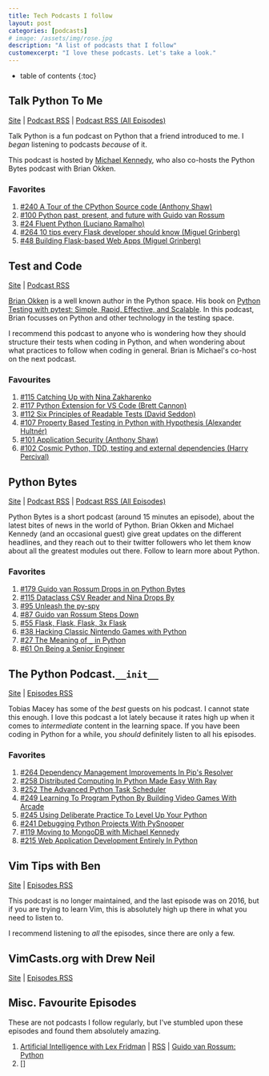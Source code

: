 ```yaml
---
title: Tech Podcasts I follow
layout: post
categories: [podcasts]
# image: /assets/img/rose.jpg
description: "A list of podcasts that I follow"
customexcerpt: "I love these podcasts. Let's take a look."
---
```


* table of contents
{:toc}


## Talk Python To Me

[Site](https://talkpython.fm/) \| [Podcast RSS](https://talkpython.fm/episodes/rss) \| [Podcast RSS (All Episodes)](https://talkpython.fm/episodes/rss_full_history)

Talk Python is a fun podcast on Python that a friend introduced to me. I *began*
listening to podcasts *because* of it.

This podcast is hosted by [Michael Kennedy](https://twitter.com/mkennedy), who
also co-hosts the Python Bytes podcast with Brian Okken.

### Favorites

1. [#240 A Tour of the CPython Source code (Anthony Shaw)](https://talkpython.fm/episodes/show/240/a-guided-tour-of-the-cpython-source-code)
2. [#100 Python past, present, and future with Guido van Rossum](https://talkpython.fm/episodes/show/100/python-past-present-and-future-with-guido-van-rossum)
3. [#24 Fluent Python (Luciano Ramalho)](https://talkpython.fm/episodes/show/24/fluent-python)
4. [#264 10 tips every Flask developer should know (Miguel Grinberg)](https://talkpython.fm/episodes/show/264/10-tips-every-flask-developer-should-know)
5. [#48 Building Flask-based Web Apps (Miguel Grinberg)](https://talkpython.fm/episodes/show/48/building-flask-based-web-apps)


## Test and Code

[Site](https://testandcode.com) \| [Podcast RSS](https://testandcode.com/rss)

[Brian Okken](https://twitter.com/brianokken) is a well known author in the Python space. His book on [Python Testing with pytest: Simple, Rapid, Effective, and Scalable](https://pragprog.com/book/bopytest/python-testing-with-pytest). In this podcast, Brian focusses on Python and other technology in the testing space.

I recommend this podcast to anyone who is wondering how they should structure their tests when coding in Python, and when wondering about what practices to follow when coding in general. Brian is Michael's co-host on the next podcast.

### Favourites

1. [#115 Catching Up with Nina Zakharenko](https://testandcode.com/115)
2. [#117 Python Extension for VS Code (Brett Cannon)](https://testandcode.com/117)
3. [#112 Six Principles of Readable Tests (David Seddon)](https://testandcode.com/112)
4. [#107 Property Based Testing in Python with Hypothesis (Alexander Hultnér)](https://testandcode.com/107)
5. [#101 Application Security (Anthony Shaw)](https://testandcode.com/101)
6. [#102 Cosmic Python, TDD, testing and external dependencies (Harry Percival)](https://testandcode.com/102)

## Python Bytes

[Site](https://pythonbytes.fm/) \| [Podcast RSS](https://pythonbytes.fm/episodes/rss) \| [Podcast RSS (All Episodes)](https://pythonbytes.fm/episodes/rss_full_history)

Python Bytes is a short podcast (around 15 minutes an episode), about the latest bites of news in the world of Python. Brian Okken and Michael Kennedy (and an occasional guest) give great updates on the different headlines, and they reach out to their twitter followers who let them know about all the greatest modules out there. Follow to learn more about Python.

### Favorites

1. [#179 Guido van Rossum Drops in on Python Bytes](https://pythonbytes.fm/episodes/show/179/guido-van-rossum-drops-in-on-python-bytes)
2. [#115 Dataclass CSV Reader and Nina Drops By](https://pythonbytes.fm/episodes/show/115/dataclass-csv-reader-and-nina-drops-by)
3. [#95 Unleash the py-spy](https://pythonbytes.fm/episodes/show/95/unleash-the-py-spy)
4. [#87 Guido van Rossum Steps Down](https://pythonbytes.fm/episodes/show/87/guido-van-rossum-steps-down)
5. [#55 Flask, Flask, Flask, 3x Flask](https://pythonbytes.fm/episodes/show/55/flask-flask-flask-3x-flask)
6. [#38 Hacking Classic Nintendo Games with Python](https://pythonbytes.fm/episodes/show/38/hacking-classic-nintendo-games-with-python)
7. [#27 The Meaning of `_` in Python](https://pythonbytes.fm/episodes/show/28/the-meaning-of-in-python)
8. [#61 On Being a Senior Engineer](https://pythonbytes.fm/episodes/show/61/on-being-a-senior-engineer)

## The Python Podcast.`__init__`

[Site](https://www.pythonpodcast.com/) \| [Episodes RSS](https://www.pythonpodcast.com/feed/mp3/)

Tobias Macey has some of the *best* guests on his podcast. I cannot state this enough. I love this podcast a lot lately because it rates high up when it comes to *intermediate* content in the learning space. If you have been coding in Python for a while, you *should* definitely listen to all his episodes.

### Favorites

1. [#264 Dependency Management Improvements In Pip's Resolver](https://www.pythonpodcast.com/pip-resolver-dependency-management-episode-264/)
2. [#258 Distributed Computing In Python Made Easy With Ray](https://www.pythonpodcast.com/ray-distributed-computing-episode-258/)
3. [#252 The Advanced Python Task Scheduler](https://www.pythonpodcast.com/apscheduler-python-task-scheduler-episode-252/)
4. [#249 Learning To Program Python By Building Video Games With Arcade](https://www.pythonpodcast.com/arcade-python-video-games-episode-249/)
5. [#245 Using Deliberate Practice To Level Up Your Python](https://www.pythonpodcast.com/reuven-lerner-deliberate-practice-episode-245/)
6. [#241 Debugging Python Projects With PySnooper](https://www.pythonpodcast.com/pysnooper-python-debugging-episode-241/)
7. [#119 Moving to MongoDB with Michael Kennedy](https://www.pythonpodcast.com/moving-to-mongodb-with-michael-kennedy-episode-119/)
8. [#215 Web Application Development Entirely In Python](https://www.pythonpodcast.com/anvil-web-application-development-episode-215/)

## Vim Tips with Ben

[Site]() \| [Episodes RSS]()

This podcast is no longer maintained, and the last episode was on 2016, but if you are trying to learn Vim, this is absolutely high up there in what you need to listen to.

I recommend listening to *all* the episodes, since there are only a few.

## VimCasts.org with Drew Neil

[Site]() \| [Episodes RSS]()

## Misc. Favourite Episodes

These are not podcasts I follow regularly, but I've stumbled upon these episodes and found them absolutely amazing.


1. [Artificial Intelligence with Lex Fridman](https://lexfridman.com/ai/) \| [RSS](https://lexfridman.com/wordpress/wp-content/themes/twentytwelve-child/podcast/rss.png) \| [Guido van Rossum: Python](https://lexfridman.com/guido-van-rossum)
2. []
